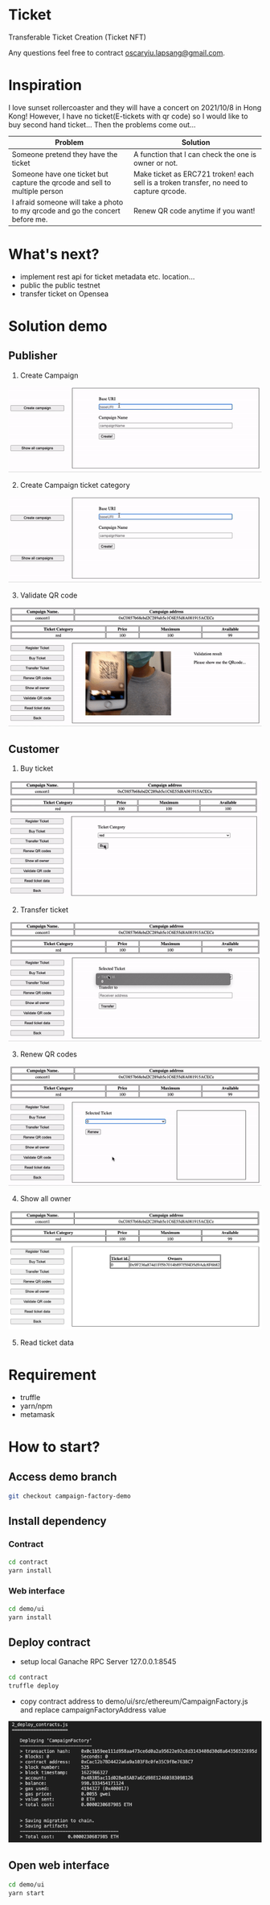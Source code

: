 # Ticket
Transferable Ticket Creation (Ticket NFT)

Any questions feel free to contract oscaryiu.lapsang@gmail.com.

# Inspiration
I love sunset rollercoaster and they will have a concert on 2021/10/8 in Hong Kong! However, I have no ticket(E-tickets with qr code) so I would like to buy second hand ticket... Then the problems come out...

| Problem  | Solution |
| ------------- | ------------- |
| Someone pretend they have the ticket  | A function that I can check the one is owner or not.  |
| Someone have one ticket but capture the qrcode and sell to multiple person  | Make ticket as ERC721 troken! each sell is a troken transfer, no need to capture qrcode.  |
|  I afraid someone will take a photo to my qrcode and go the concert before me. | Renew QR code anytime if you want! |

# What's next?
- implement rest api for ticket metadata etc. location...
- public the public testnet
- transfer ticket on Opensea

# Solution demo
## Publisher
1. Create Campaign 

![Create Campaign ](https://github.com/15077693d/Ticket/blob/campaign-factory-demo/document/create_campaign.gif)

2. Create Campaign ticket category

![Create Campaign ticket category](https://github.com/15077693d/Ticket/blob/campaign-factory-demo/document/register_ticket.gif)

3. Validate QR code

![correct_result](https://github.com/15077693d/Ticket/blob/campaign-factory-demo/document/validate_code.gif)
## Customer
1. Buy ticket  

![Buy Ticket](https://github.com/15077693d/Ticket/blob/campaign-factory-demo/document/buy_ticket.gif)

2. Transfer ticket

![transfer_ticket](https://github.com/15077693d/Ticket/blob/campaign-factory-demo/document/transfer_ticket.gif)

3. Renew QR codes

![renew_qrcode](https://github.com/15077693d/Ticket/blob/campaign-factory-demo/document/renew_qrcode.gif)

4. Show all owner 

![read_data](https://github.com/15077693d/Ticket/blob/campaign-factory-demo/document/read_data.png)

5. Read ticket data

# Requirement
- truffle
- yarn/npm
- metamask

# How to start?

## Access demo branch
```bash
git checkout campaign-factory-demo
```

## Install dependency
### Contract
```bash
cd contract
yarn install
```
### Web interface
```bash
cd demo/ui
yarn install
```

## Deploy contract
- setup local Ganache RPC Server 127.0.0.1:8545
```bash
cd contract
truffle deploy
```
- copy contract address to demo/ui/src/ethereum/CampaignFactory.js and replace campaignFactoryAddress value

![deploy_contract](https://github.com/15077693d/Ticket/blob/campaign-factory-demo/document/deploy_contracts.png)

## Open web interface
```bash
cd demo/ui
yarn start
```
